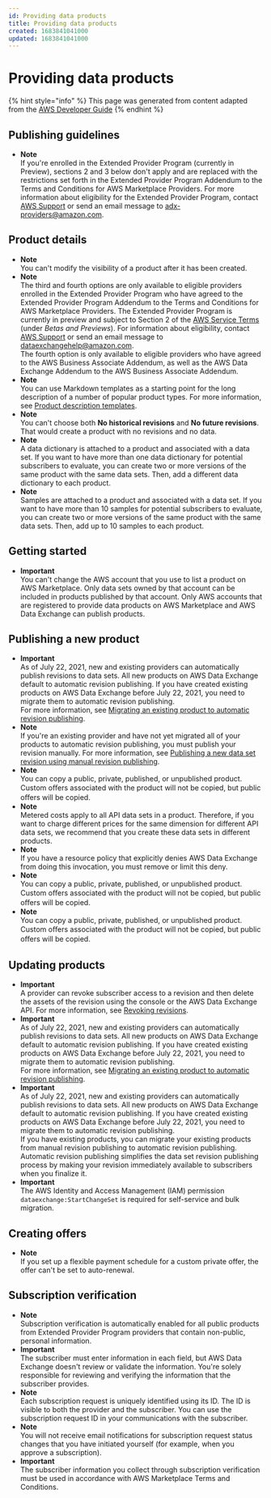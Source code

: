 ```yaml
---
id: Providing data products
title: Providing data products
created: 1683841041000
updated: 1683841041000
---
```

# Providing data products

{% hint style="info" %}
This page was generated from content adapted from the [AWS Developer Guide](https://github.com/awsdocs/aws-data-exchange-user-guide.git)
{% endhint %}

## Publishing guidelines

- **Note**  
If you're enrolled in the Extended Provider Program \(currently in Preview\), sections 2 and 3 below don't apply and are replaced with the restrictions set forth in the Extended Provider Program Addendum to the Terms and Conditions for AWS Marketplace Providers\. For more information about eligibility for the Extended Provider Program, contact [ AWS Support](https://console.aws.amazon.com/support/home#/case/create?issueType=customer-service) or send an email message to [adx\-providers@amazon\.com](mailto://adx-providers@amazon.com)\.


## Product details

- **Note**  
You can't modify the visibility of a product after it has been created\.
- **Note**  
The third and fourth options are only available to eligible providers enrolled in the Extended Provider Program who have agreed to the Extended Provider Program Addendum to the Terms and Conditions for AWS Marketplace Providers\. The Extended Provider Program is currently in preview and subject to Section 2 of the [AWS Service Terms](https://aws.amazon.com/service-terms/) \(under *Betas and Previews*\)\. For information about eligibility, contact [AWS Support](https://console.aws.amazon.com/support/home#/case/create?issueType=customer-service) or send an email message to [dataexchangehelp@amazon\.com](mailto://dataexchangehelp@amazon.com)\.  
The fourth option is only available to eligible providers who have agreed to the AWS Business Associate Addendum, as well as the AWS Data Exchange Addendum to the AWS Business Associate Addendum\.
- **Note**  
You can use Markdown templates as a starting point for the long description of a number of popular product types\. For more information, see [Product description templates](product-description-templates.md)\.
- **Note**  
You can't choose both **No historical revisions** and **No future revisions**\. That would create a product with no revisions and no data\.
- **Note**  
A data dictionary is attached to a product and associated with a data set\. If you want to have more than one data dictionary for potential subscribers to evaluate, you can create two or more versions of the same product with the same data sets\. Then, add a different data dictionary to each product\.
- **Note**  
Samples are attached to a product and associated with a data set\. If you want to have more than 10 samples for potential subscribers to evaluate, you can create two or more versions of the same product with the same data sets\. Then, add up to 10 samples to each product\.


## Getting started

- **Important**  
You can't change the AWS account that you use to list a product on AWS Marketplace\. Only data sets owned by that account can be included in products published by that account\. Only AWS accounts that are registered to provide data products on AWS Marketplace and AWS Data Exchange can publish products\.


## Publishing a new product

- **Important**  
As of July 22, 2021, new and existing providers can automatically publish revisions to data sets\. All new products on AWS Data Exchange default to automatic revision publishing\. If you have created existing products on AWS Data Exchange before July 22, 2021, you need to migrate them to automatic revision publishing\.   
For more information, see [Migrating an existing product to automatic revision publishing](updating-products.md#migrate-product)\.
- **Note**  
If you're an existing provider and have not yet migrated all of your products to automatic revision publishing, you must publish your revision manually\. For more information, see [Publishing a new data set revision using manual revision publishing](updating-products.md#manual-publish-revision)\.
- **Note**  
You can copy a public, private, published, or unpublished product\. Custom oﬀers associated with the product will not be copied, but public oﬀers will be copied\.
- **Note**  
Metered costs apply to all API data sets in a product\. Therefore, if you want to charge different prices for the same dimension for different API data sets, we recommend that you create these data sets in different products\.
- **Note**  
If you have a resource policy that explicitly denies AWS Data Exchange from doing this invocation, you must remove or limit this deny\.
- **Note**  
You can copy a public, private, published, or unpublished product\. Custom oﬀers associated with the product will not be copied, but public oﬀers will be copied\.
- **Note**  
You can copy a public, private, published, or unpublished product\. Custom oﬀers associated with the product will not be copied, but public oﬀers will be copied\.


## Updating products

- **Important**  
A provider can revoke subscriber access to a revision and then delete the assets of the revision using the console or the AWS Data Exchange API\. For more information, see [Revoking revisions](#revoking-revisions)\.
- **Important**  
As of July 22, 2021, new and existing providers can automatically publish revisions to data sets\. All new products on AWS Data Exchange default to automatic revision publishing\. If you have created existing products on AWS Data Exchange before July 22, 2021, you need to migrate them to automatic revision publishing\.  
For more information, see [Migrating an existing product to automatic revision publishing](#migrate-product)\.
- **Important**  
As of July 22, 2021, new and existing providers can automatically publish revisions to data sets\. All new products on AWS Data Exchange default to automatic revision publishing\. If you have created existing products on AWS Data Exchange before July 22, 2021, you need to migrate them to automatic revision publishing\.  
If you have existing products, you can migrate your existing products from manual revision publishing to automatic revision publishing\. Automatic revision publishing simplifies the data set revision publishing process by making your revision immediately available to subscribers when you finalize it\.
- **Important**  
The AWS Identity and Access Management \(IAM\) permission `dataexchange:StartChangeSet` is required for self\-service and bulk migration\.


## Creating offers

- **Note**  
If you set up a flexible payment schedule for a custom private offer, the offer can't be set to auto\-renewal\.


## Subscription verification

- **Note**  
Subscription verification is automatically enabled for all public products from Extended Provider Program providers that contain non\-public, personal information\.
- **Important**  
The subscriber must enter information in each field, but AWS Data Exchange doesn't review or validate the information\. You're solely responsible for reviewing and verifying the information that the subscriber provides\.
- **Note**  
Each subscription request is uniquely identified using its ID\. The ID is visible to both the provider and the subscriber\. You can use the subscription request ID in your communications with the subscriber\.
- **Note**  
You will not receive email notifications for subscription request status changes that you have initiated yourself \(for example, when you approve a subscription\)\.
- **Important**  
The subscriber information you collect through subscription verification must be used in accordance with AWS Marketplace Terms and Conditions\.

